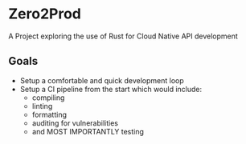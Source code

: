 # Zero2Prod

A Project exploring the use of Rust for Cloud Native API development

## Goals
- Setup a comfortable and quick development loop
- Setup a CI pipeline from the start which would include:
  - compiling
  - linting
  - formatting
  - auditing for vulnerabilities
  - and MOST IMPORTANTLY testing
